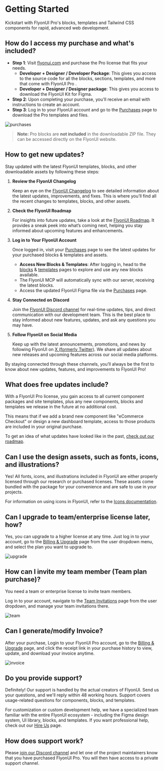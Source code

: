 # Getting Started

Kickstart with FlyonUI Pro's blocks, templates  and Tailwind CSS components for rapid, advanced web development.

<!-- How do I access my purchase and what's included? -->
## How do I access my purchase and what's included?

- **Step 1**: Visit <a class="link link-primary"  href="https://flyonui.com/">flyonui.com</a> and purchase the Pro license that fits your needs.
    - **Developer + Designer / Developer Package**: This gives you access to the source code for all the blocks, sections, templates, and more that come with FlyonUI Pro .
    - **Developer + Designer / Designer package**: This gives you access to download the FlyonUI Kit for Figma.
- **Step 2**: Upon completing your purchase, you'll receive an email with instructions to create an account.
- **Step 3**: Log in to your FlyonUI account and go to the <a class="link link-primary font-semibold"  href="https://flyonui.com/purchases">Purchases</a> page to download the Pro templates and files.

<img src="https://cdn.flyonui.com/fy-assets/assets/images/purchases.webp" alt="purchases" class="shadow-md rounded-md">

> **Note:** Pro blocks are **not included** in the downloadable ZIP file. They can be accessed directly on the FlyonUI website.
> 

<!-- How to get new updates? -->
## How to get new updates?

Stay updated with the latest FlyonUI templates, blocks, and other downloadable assets by following these steps:

1. **Review the FlyonUI Changelog**
    
    Keep an eye on the <a class="link link-primary"  href="https://flyonui.com/docs/changelog/?theme=light">FlyonUI Changelog</a> to see detailed information about the latest updates, improvements, and fixes. This is where you’ll find all the recent changes to templates, blocks, and other assets.
    
2. **Check the FlyonUI Roadmap**
    
    For insights into future updates, take a look at the <a class="link link-primary"  href="https://github.com/orgs/themeselection/projects/38/views/2">FlyonUI Roadmap</a>. It provides a sneak peek into what’s coming next, helping you stay informed about upcoming features and enhancements.
    
3. **Log in to Your FlyonUI Account**
    
    Once logged in, visit your <a class="link link-primary"  href="https://flyonui.com/purchases">Purchases</a> page to see the latest updates for your purchased blocks & templates and assets. 
    
    - **Access New Blocks & Templates**: After logging in, head to the <a class="link link-primary"  href="https://flyonui.com/blocks">blocks</a> & <a class="link link-primary"  href="https://flyonui.com/templates">templates</a> pages to explore and use any new blocks available.
    - The FlyonUI MCP will automatically sync with our server, receiving the latest blocks.
    - Access the updated FlyonUI Figma file via the <a class="link link-primary"  href="https://flyonui.com/purchases">Purchases</a> page.
4. **Stay Connected on Discord**
    
    Join the <a class="link link-primary"  href="https://discord.com/invite/kBHkY7DekX">FlyonUI Discord channel</a> for real-time updates, tips, and direct communication with our development team. This is the best place to stay informed about new features, updates, and ask any questions you may have.
    
5. **Follow FlyonUI on Social Media**
    
    Keep up with the latest announcements, promotions, and news by following FlyonUI on <a class="link link-primary"  href="https://x.com/flyonui">X (formerly Twitter)</a>. We share all updates about new releases and upcoming features across our social media platforms.
    

By staying connected through these channels, you’ll always be the first to know about new updates, features, and improvements to FlyonUI Pro!

<!-- What does free updates include? -->
## What does free updates include?

With a FlyonUI Pro license, you gain access to all current component packages and site templates, plus any new components, blocks and templates we release in the future at no additional cost.

This means that if we add a brand new component like "eCommerce Checkout" or design a new dashboard template, access to those products are included in your original purchase.

To get an idea of what updates have looked like in the past, <a class="link link-primary"  href="https://github.com/orgs/themeselection/projects/38/views/2">check out our roadmap</a>.

<!-- Can I use the design assets, such as fonts, icons, and illustrations? -->
## Can I use the design assets, such as fonts, icons, and illustrations?

Yes! All fonts, icons, and illustrations included in FlyonUI are either properly licensed through our research or purchased licenses. These assets come bundled with the package for your convenience and are safe to use in your projects.

For information on using icons in FlyonUI, refer to the [Icons documentation](customization/icons/).

<!-- Can I upgrade to team/enterprise license later, how? -->
## Can I upgrade to team/enterprise license later, how?

Yes, you can upgrade to a higher license at any time. Just log in to your account, go to the <a class="link link-primary"  href="https://flyonui.com/billing">Billing & Upgrade</a> page from the user dropdown menu, and select the plan you want to upgrade to.

<img src="https://cdn.flyonui.com/fy-assets/assets/images/upgrade.webp" alt="upgrade" class="shadow-md rounded-md">

<!-- How can I invite my team member (Team plan purchase)? -->
## How can I invite my team member (Team plan purchase)?

You need a team or enterprise license to invite team members.

Log in to your account, navigate to the <a class="link link-primary"  href="https://flyonui.com/team-invitations">Team Invitations</a> page from the user dropdown, and manage your team invitations there.

<img src="https://cdn.flyonui.com/fy-assets/assets/images/team.webp" alt="team" class="shadow-md rounded-md">

<!-- Can I generate/modify Invoice? -->
## Can I generate/modify Invoice?

After your purchase, Login to your FlyonUI Pro account, go to the <a class="link link-primary"  href="https://flyonui.com/billing">Billing & Upgrade</a> page, and click the receipt link in your purchase history to view, update, and download your invoice anytime.

<img src="https://cdn.flyonui.com/fy-assets/assets/images/invoice.webp" alt="invoice" class="shadow-md rounded-md">
    

<!-- Do you provide support? -->
## Do you provide support?

Definitely! Our support is handled by the actual creators of FlyonUI. Send us your questions, and we'll reply within 48 working hours. Support covers usage-related questions for components, blocks, and templates.

For customization or custom development help, we have a specialized team familiar with the entire FlyonUI ecosystem - including the Figma design system, UI library, blocks, and templates. If you want professional help, check out our <a class="link link-primary"  href="https://themeselection.com/hire-us/">Hire Us</a> page.

<!-- How does support work? -->
## How does support work?

Please <a class="link link-primary"  href="https://discord.com/invite/kBHkY7DekX">join our Discord channel</a> and let one of the project maintainers know that you have purchased FlyonUI Pro. You will then have access to a private support channel.
